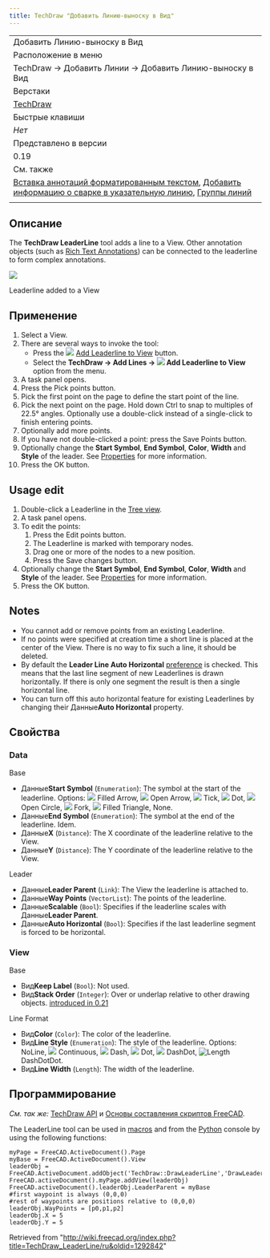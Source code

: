 ```yaml
---
title: TechDraw "Добавить Линию-выноску в Вид"
---
```

|  |
| --- |
| Добавить Линию-выноску в Вид |
| Расположение в меню |
| TechDraw → Добавить Линии → Добавить Линию-выноску в Вид |
| Верстаки |
| [TechDraw](/TechDraw_Workbench/ru "TechDraw Workbench/ru") |
| Быстрые клавиши |
| *Нет* |
| Представлено в версии |
| 0.19 |
| См. также |
| [Вставка аннотаций форматированным текстом](/TechDraw_RichTextAnnotation/ru "TechDraw RichTextAnnotation/ru"), [Добавить информацию о сварке в указательную линию](/TechDraw_WeldSymbol/ru "TechDraw WeldSymbol/ru"), [Группы линий](/TechDraw_LineGroup/ru "TechDraw LineGroup/ru") |
|  |

## Описание

The **TechDraw LeaderLine** tool adds a line to a View. Other annotation objects (such as [Rich Text Annotations](/TechDraw_RichTextAnnotation "TechDraw RichTextAnnotation")) can be connected to the leaderline to form complex annotations.

![](/images/TechDraw_LeaderLine_sample.png)

Leaderline added to a View

## Применение

1. Select a View.
2. There are several ways to invoke the tool:
   * Press the ![](/images/TechDraw_LeaderLine.svg) [Add Leaderline to View](/TechDraw_LeaderLine "TechDraw LeaderLine") button.
   * Select the **TechDraw → Add Lines → ![](/images/TechDraw_LeaderLine.svg) Add Leaderline to View** option from the menu.
3. A task panel opens.
4. Press the Pick points button.
5. Pick the first point on the page to define the start point of the line.
6. Pick the next point on the page. Hold down Ctrl to snap to multiples of 22.5° angles. Optionally use a double-click instead of a single-click to finish entering points.
7. Optionally add more points.
8. If you have not double-clicked a point: press the Save Points button.
9. Optionally change the **Start Symbol**, **End Symbol**, **Color**, **Width** and **Style** of the leader. See [Properties](#Properties) for more information.
10. Press the OK button.

## Usage edit

1. Double-click a Leaderline in the [Tree view](/Tree_view "Tree view").
2. A task panel opens.
3. To edit the points:
   1. Press the Edit points button.
   2. The Leaderline is marked with temporary nodes.
   3. Drag one or more of the nodes to a new position.
   4. Press the Save changes button.
4. Optionally change the **Start Symbol**, **End Symbol**, **Color**, **Width** and **Style** of the leader. See [Properties](#Properties) for more information.
5. Press the OK button.

## Notes

* You cannot add or remove points from an existing Leaderline.
* If no points were specified at creation time a short line is placed at the center of the View. There is no way to fix such a line, it should be deleted.
* By default the **Leader Line Auto Horizontal** [preference](/TechDraw_Preferences#Annotation "TechDraw Preferences") is checked. This means that the last line segment of new Leaderlines is drawn horizontally. If there is only one segment the result is then a single horizontal line.
* You can turn off this auto horizontal feature for existing Leaderlines by changing their Данные**Auto Horizontal** property.

## Свойства

### Data

Base

* Данные**Start Symbol** (`Enumeration`): The symbol at the start of the leaderline. Options: ![](/images/Arrowfilled.svg) Filled Arrow, ![](/images/Arrowopen.svg) Open Arrow, ![](/images/Arrowtick.svg) Tick, ![](/images/Arrowdot.svg) Dot, ![](/images/Arrowopendot.svg) Open Circle, ![](/images/Arrowfork.svg) Fork, ![](/images/Arrowpyramid.svg) Filled Triangle, None.
* Данные**End Symbol** (`Enumeration`): The symbol at the end of the leaderline. Idem.
* Данные**X** (`Distance`): The X coordinate of the leaderline relative to the View.
* Данные**Y** (`Distance`): The Y coordinate of the leaderline relative to the View.

Leader

* Данные**Leader Parent** (`Link`): The View the leaderline is attached to.
* Данные**Way Points** (`VectorList`): The points of the leaderline.
* Данные**Scalable** (`Bool`): Specifies if the leaderline scales with Данные**Leader Parent**.
* Данные**Auto Horizontal** (`Bool`): Specifies if the last leaderline segment is forced to be horizontal.

### View

Base

* Вид**Keep Label** (`Bool`): Not used.
* Вид**Stack Order** (`Integer`): Over or underlap relative to other drawing objects. [introduced in 0.21](/Release_notes_0.21 "Release notes 0.21")

Line Format

* Вид**Color** (`Color`): The color of the leaderline.
* Вид**Line Style** (`Enumeration`): The style of the leaderline. Options: NoLine, ![](/images/Continuous-line.svg) Continuous, ![](/images/Dash-line.svg) Dash, ![](/images/Dot-line.svg) Dot, ![](/images/DashDot-line.svg) DashDot, ![Length](/images/DashDotDot-line.svg) DashDotDot.
* Вид**Line Width** (`Length`): The width of the leaderline.

## Программирование

*См. так же:* [TechDraw API](/TechDraw_API/ru "TechDraw API/ru") и [Основы составления скриптов FreeCAD](/FreeCAD_Scripting_Basics/ru "FreeCAD Scripting Basics/ru").

The LeaderLine tool can be used in [macros](/Macros "Macros") and from the [Python](/Python "Python") console by using the following functions:

```
myPage = FreeCAD.ActiveDocument().Page
myBase = FreeCAD.ActiveDocument().View
leaderObj = FreeCAD.ActiveDocument.addObject('TechDraw::DrawLeaderLine','DrawLeaderLine')
FreeCAD.activeDocument().myPage.addView(leaderObj)
FreeCAD.activeDocument().leaderObj.LeaderParent = myBase
#first waypoint is always (0,0,0)  
#rest of waypoints are positions relative to (0,0,0)
leaderObj.WayPoints = [p0,p1,p2]
leaderObj.X = 5
leaderObj.Y = 5

```

Retrieved from "<http://wiki.freecad.org/index.php?title=TechDraw_LeaderLine/ru&oldid=1292842>"